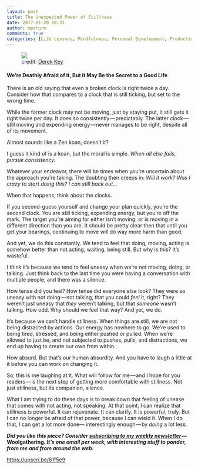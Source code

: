 ```yaml
---
layout: post
title: The Unexpected Power of Stillness
date: 2017-01-20 18:31
author: mpsturm
comments: true
categories: [Life Lessons, Mindfulness, Personal Development, Productivity, Spirituality, Uncategorized]
---
```



<figure class="wp-caption">

<img src="https://mikesturmblog.files.wordpress.com/2017/01/edc43-0jpx0h20kc3bru1r1.jpg">

<figcaption class="wp-caption-text">credit: <a href="https://www.flickr.com/people/32211216@N06" target="_blank">Derek Key</a></figcaption></figure>

<h4>We’re Deathly Afraid of it, But it May Be the Secret to a Good Life</h4>
<p>There is an old saying that even a broken clock is right twice a day. Consider how that compares to a clock that is still ticking, but set to the wrong time.</p>
<p>While the former clock may not be moving, just by staying put, it still<em> </em>gets it right twice per day. It does so consistently — predictably. The latter clock — still moving and expending energy — never manages to be right, despite all of its movement.</p>
<p>Almost sounds like a Zen koan, doesn’t it?</p>
<p>I guess it kind of is a koan, but the moral is simple. <em>When all else fails, pursue consistency.</em></p>
<p>Whatever your endeavor, there will be times when you’re uncertain about the approach you’re taking. The doubting then creeps in: <em>Will it work? Was I crazy to start doing this? I can still back out…</em></p>
<p>When that happens, think about the clocks.</p>
<p>If you second-guess yourself and change your plan quickly, you’re the second clock. You are still ticking, expending energy, but you’re off the mark. The target you’re aiming for either isn’t moving, or is moving in a different direction than you are. It should be pretty clear then that until you get your bearings, continuing to move will do way more harm than good.</p>
<p>And yet, we do this constantly. We tend to feel that doing, moving, acting is somehow better than not acting, waiting, being still. But why is this? It’s wasteful.</p>
<p>I think it’s because we tend to feel uneasy when we’re not moving, doing, or talking. Just think back to the last time you were having a conversation with multiple people, and there was a silence.</p>
<p>How tense did you feel? How tense did everyone else look? They were so uneasy with not doing — not talking, that you could <em>feel </em>it, right? They weren’t just uneasy that <em>they</em> weren’t talking, but that <em>someone</em> wasn’t talking. How odd. Why should we feel that way? And yet, we do.</p>
<p>It’s because we can’t handle stillness. When things are still, we are not being distracted by actions. Our energy has nowhere to go. We’re used to being tired, stressed, and being either pushed or pulled. When we’re allowed to just be, and not subjected to pushes, pulls, and distractions, we end up having to create our own from within.</p>
<p>How absurd. But that’s our human absurdity. And you have to laugh a little at it before you can work on changing it.</p>
<p>So, this is me laughing at it. What will follow for me — and I hope for you readers — is the next step of getting more comfortable with stillness. Not just stillness, but its companion, silence.</p>
<p>What I am trying to do these days is to break down that feeling of unease that comes with not acting, not speaking. At that point, I can realize that stillness is powerful. It can rejuvenate. It can clarify. It is powerful, truly. But I can no longer be afraid of that power, because I can wield it. When I do that, I can get a lot more done— interestingly enough — by <em>doing </em>a lot less.</p>
<p><strong><em>Did you like this piece? Consider </em></strong><a href="http://tinyletter.com/mike_sturm" target="_blank"><strong><em>subscribing to my weekly newsletter </em></strong></a><strong><em>— </em>Woolgathering<em>. It’s one email per week, with interesting stuff to ponder, from me and from around the web.</em></strong></p>
<a href="https://upscri.be/61f5e9">https://upscri.be/61f5e9</a>


